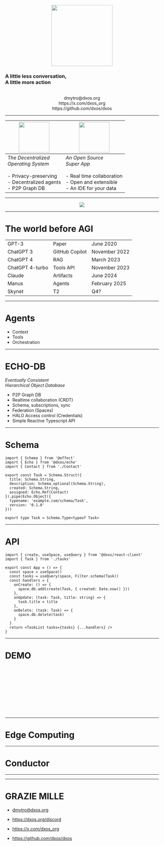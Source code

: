 <center>  
<img src="https://dxos.network/dxos-logotype-blue.png" style="height: 200px">
</center>

### A little less conversation, <br>A little more action
<br/>

<center>  
dmytro@dxos.org
</center>
  
<center>  
https://x.com/dxos_org
</center>

<center>  
https://github.com/dxos/dxos
</center>

---

| <img src="https://pub-a497338ae2d34236b2cb010710733669.r2.dev/dxos-logotype.png?cache=2" style="height: 100px">  | <img src="https://pub-a497338ae2d34236b2cb010710733669.r2.dev/composer-logotype.png?cache=2" style="height:  100px">  |
|---|---|
| _The Decentralized_<br> _Operating System_<br><br> - Privacy-preserving<br>- Decentralized agents <br> - P2P Graph DB | _An Open Source_<br>_Super App_<br><br> - Real time collaboration<br>- Open and extensible<br> - An IDE for your data | 

---

<!-- 
.slide: data-background="#000000"
-->

<center>
<img src="https://pub-a497338ae2d34236b2cb010710733669.r2.dev/keyboard.png"/>
</center>

---
<!-- 
.slide: data-background="#151515"
-->

# The world before AGI

|                 |  |  |
|-----------------|--|--|
| GPT-3           | Paper           | June 2020      |
| ChatGPT 3       | GitHub Copilot  | November 2022  |
| ChatGPT 4       | RAG             | March 2023     |
| ChatGPT 4-turbo | Tools API       | November 2023  |
| Claude          | Artifacts       | June 2024      |
| Manus           | Agents          | February 2025  |
| Skynet          | T2              | Q4?            |

---
<!-- 
.slide: data-background="#3A2862"
-->

# Agents

- Context
- Tools
- Orchestration

---
<!-- 
ECHO
.slide: data-background="#96254F" data-background-opacity="0.5" data-background-image="https://dxos.network/bg-echo.svg" data-background-position="100% 50%"
-->

# ECHO-DB

_Eventually Consistent<br>Hierarchical Object Database_

- P2P Graph DB
- Realtime collaboration (CRDT)
- Schema, subscriptions, sync
- Federation (Spaces)
- HALO Access control (Credentials)
- Simple Reactive Typescript API

---
<!-- 
.slide: data-background="#151515"
-->

# Schema

```tsx
import { Schema } from '@effect'
import { Echo } from '@dxos/echo'
import { Contact } from './Contact'

export const Task = Schema.Struct({
  title: Schema.String,
  description: Schema.optional(Schema.String),
  created: Schema.String,
  assigned: Echo.Ref(Contact)
}).pipe(Echo.Object({
  typename: 'example.com/schema/Task',
  version: '0.1.0'
}))

export type Task = Schema.Type<typeof Task>
```

---
<!-- 
.slide: data-background="#151515"
-->

# API

```tsx
import { create, useSpace, useQuery } from '@dxos/react-client'
import { Task } from './tasks'

export const App = () => {
  const space = useSpace()
  const tasks = useQuery(space, Filter.schema(Task))
  const handlers = {
    onCreate: () => {
      space.db.add(create(Task, { created: Date.now() }))
    },
    onUpdate: (task: Task, title: string) => {
      task.title = title
    },
    onDelete: (task: Task) => {
      space.db.delete(task)
    } 
  }
  return <TaskList tasks={tasks} {...handlers} />
}
```

---
<!-- 
.slide: data-background-video="https://dxos.network/DXOS.mp4" data-background-video-loop="true"
-->

# DEMO

<br>
<br>
<br>
<br>
<br>
<br>
<br>
<br>
<br>

---
<!-- 
.slide: data-background="#08754F"
-->

# Edge Computing

---
<!-- 
.slide: data-background="#151515"
-->

# Conductor

---
<!-- 
.slide: data-background="#D95B3C"
-->


---
<!-- 
.slide: data-background="#151515"
-->

# GRAZIE MILLE

- dmytro@dxos.org

- https://dxos.org/discord
- https://x.com/dxos_org
- https://github.com/dxos/dxos

